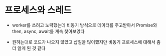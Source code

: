 # 프로세스와 스레드

+ worker를 쓰려고 노력했는데 비동기 방식으로 데이터를 주고받아서 Promise와 then, async, await를 계속 찾아보았다

+ 원하는대로 코드가 나오지 않았고 삽질을 많이했지만 비동기 프로세스에 대해서 좀더 알게 된 것 같다